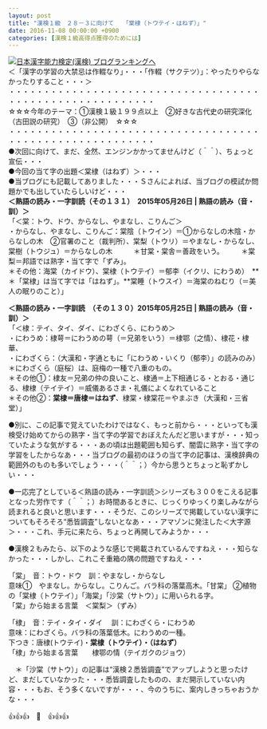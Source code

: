 ```yaml
---
layout: post
title: "漢検１級　２８－３に向けて　　「棠棣（トウテイ・はねず）」"
date: 2016-11-08 00:00:00 +0900
categories: [漢検１級高得点獲得のためには]
---
```


[![](/syuusyuu9701/assets/images/漢検１級-２８－３に向けて-「棠棣（トウテイ・はねず）」-br_c_3028_1.gif)](http://blog.with2.net/link.php?1659096:3028 "日本漢字能力検定(漢検) ブログランキングへ")[日本漢字能力検定(漢検) ブログランキングへ](http://blog.with2.net/link.php?1659096:3028)  
＜「漢字の学習の大禁忌は作輟なり」・・・「作輟（サクテツ）」：やったりやらなかったりすること・・・＞  
・・・・・・・・・・・・・・・・・・・・・・・・・・・・・・・・・・・・・・・・・・・・・・・・・・・・・・・・・  
☆☆☆今年のテーマ：①漢検１級１９９点以上　②好きな古代史の研究深化（古田説の研究）　③（非公開）　☆☆☆　　  
・・・・・・・・・・・・・・・・・・・・・・・・・・・・・・・・・・・・・・・・・・・・・・・・・・・・・・・・・  
●次回に向けて、まだ、全然、エンジンかかってませんけど（＾＾）、ちょっと宣伝・・・  
●今回の当て字の出題＜棠棣（はねず）＞・・・  
●当ブログにも記載してありました・・・Ｓさんによれば、当ブログの模試か問題かでも出していたらしいけど・・・  
**＜熟語の読み・一字訓読（その１３１）　2015年05月26日 | 熟語の読み（音・訓）＞**  
「＜棠：トウ、ドウ、からなし、やまなし、こりんご＞  
・からなし、やまなし、こりんご：棠陰（トウイン）＝①からなしの木陰・からなしの木　②官署のこと（裁判所）、棠梨（トウリ）＝やまなし・からなし、棠樹（トウジュ）＝からなしの木　　　＊甘棠・棠舎＝善政をいう。　　　＊棠梨＝邦語では熟字・当て字で「ずみ」。  
＊その他：海棠（カイドウ）、棠棣（トウテイ）＝郁李（イクリ、にわうめ）　**＊「棠棣」は当て字では「はねず」。**棠睡（トウスイ）＝海棠のねむり（＝美人の眠りのこと）」  
  
**＜熟語の読み・一字訓読　（その１３０）2015年05月25日 | 熟語の読み（音・訓）＞**  
「＜棣：テイ、タイ、ダイ、にわざくら、にわうめ＞  
・にわうめ：棣萼＝にわうめの萼（＝兄弟をいう）＝棣鄂（之情）、棣花・棣華、  
・にわざくら：（大漢和・字通ともに「にわうめ・いくり（郁李）」の読みのみ）　＊にわざくら（庭桜）は、庭梅の一種で八重のもの。  
＊その他①：棣友＝兄弟の仲の良いこと、棣通＝上下相通じる・とおる・通じる、棣棣（テイテイ）＝威儀あるさま・礼儀によくなれていること  
＊その他②：**棠棣＝唐棣＝はねず**、棣棠・棣棠花＝やまぶき（大漢和・三省堂）」  
  
●別に、この記事で覚えていたわけではなく、もっと前から・・・といっても漢検受け始めてからの熟字・当て字の学習でおぼえたんだど思いますが・・・知っていたような気がする・・・あの頃は出題範囲も知らず、闇雲に熟字・当て字の学習をしたからなあ・・・当ブログの最初のほうの当て字の記事は、漢検辞典の範囲外のものも多いでしょう・・・（＾＾；）今から思うとちょっと恥ずかしい・・・  
  
●一応完了としている＜熟語の読み・一字訓読＞シリーズも３００をこえる記事となった労作です（＾＾；）お時間あるときに、じっくりゆっくり楽しみながら読まれると良いと思います・・・そうだ、このシリーズで掲載していない漢字についてもそろそろ“悉皆調査”しないとなあ・・・アマゾンに発注した＜大字源＞・・・これ、手元に来たら、ちょっと再開してみようか・・・  
  
●漢検２もみたら、以下のような感じで掲載されているんですねえ・・・知らなかった・・・しかし、これこそ重箱の隅の問題ですねえ・・・  
  
「棠」　音：トウ・ドウ　訓：やまなし・からなし  
意味①　やまなし。からなし。こりんご。バラ科の落葉高木。「甘棠」 ②植物の「棠棣（トウテイ）」「海棠」「沙棠（サトウ）」に用いられる字。  
「棠」から始まる言葉　＜棠梨＞（ずみ）  
  
「棣」　音：テイ・タイ・ダイ　 訓：にわざくら・にわうめ  
意味：にわざくら。バラ科の落葉低木。にわうめの一種。  
下つき：唐棣(トウテイ)・**棠棣（トウテイ）・（はねず）**  
「棣」から始まる言葉　　棣鄂の情（テイガクのジョウ）  
  
　＊「沙棠（サトウ）」の記事は“漢検２悉皆調査”でアップしようと思ったけど、まだしていなかった・・・悉皆調査したものの、まだ開示していない内容・・・もお、そう多くないですが・・・、今のうちに、案内しきっちゃおうかな・・・  
  
👍👍👍　🐒　👍👍👍  
